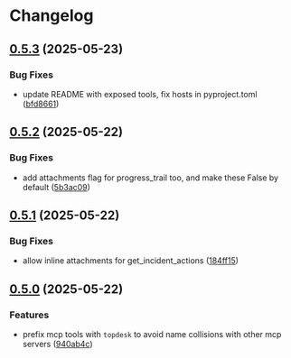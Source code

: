 # Changelog

## [0.5.3](https://github.com/dbsanfte/topdesk-mcp/compare/v0.5.2...v0.5.3) (2025-05-23)


### Bug Fixes

* update README with exposed tools, fix hosts in pyproject.toml ([bfd8661](https://github.com/dbsanfte/topdesk-mcp/commit/bfd8661302e8d9bc88f5b4087f480542e496df07))

## [0.5.2](https://github.com/dbsanfte/topdesk-mcp/compare/v0.5.1...v0.5.2) (2025-05-22)


### Bug Fixes

* add attachments flag for progress_trail too, and make these False by default ([5b3ac09](https://github.com/dbsanfte/topdesk-mcp/commit/5b3ac0903b57fa6e53ab47d1baa0a1043b5cf79c))

## [0.5.1](https://github.com/dbsanfte/topdesk-mcp/compare/v0.5.0...v0.5.1) (2025-05-22)


### Bug Fixes

* allow inline attachments for get_incident_actions ([184ff15](https://github.com/dbsanfte/topdesk-mcp/commit/184ff150d7688a8d2d452829fa2db4ab1b96fe30))

## [0.5.0](https://github.com/dbsanfte/topdesk-mcp/compare/0.4.5...v0.5.0) (2025-05-22)


### Features

* prefix mcp tools with `topdesk` to avoid name collisions with other mcp servers ([940ab4c](https://github.com/dbsanfte/topdesk-mcp/commit/940ab4c7b05ff36bdc18bc7187119a028e11cc78))
